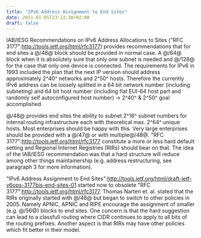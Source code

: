 ```yaml
---
title: "IPv6 Address Assignment to End Sites"
date: 2011-01-05T23:13:38+02:00
draft: false
---
```


IAB/IESG Recommendations on IPv6 Address Allocations to Sites ("RFC 3177":<http://tools.ietf.org/html/rfc3177>)
provides recommendations that for end sites a @/48@ block should be provided in normal case. A @/64@ block when it is
absolutely sure that only one subnet is needed and @/128@ for the case that
only one device is connected. The requirements for IPv6 in 1993 included
the plan that the next IP version should address approximately 2^40^
networks and 2^50^ hosts. Therefore the currently IPv6 address can be
loosely splitted in a 64 bit network number (including subneting) and
64 bit host number (including flat EUI-64 host part and randomly self
autoconfigured host number) -> 2^40^ & 2^50^ goal accomplished.


@/48@ provides end sites the ability to subnet 2^16^ subnet numbers for
internal routing infrastructure each with theoretical max. 2^64^ unique
hosts. Most enterprises should be happy with this. Very large enterprises
should be provided with a @/47@ or with multiple@/48@. "RFC 3177":<http://tools.ietf.org/html/rfc3177> constitute a more or less hard
default setting and Regional Internet Registries (RIRs) should bear on
that. The idea of the IAB/IESG recommendation was that a hard structure
will reduce among other things maintainership (e.g. address restructuring, see paragraph
3 for more information).


"IPv6 Address Assignment to End Sites":<http://tools.ietf.org/html/draft-ietf-v6ops-3177bis-end-sites-01>
started now to obsolete "RFC 3177":<http://tools.ietf.org/html/rfc3177>.
Thomas Narten et. al. stated that the RIRs originally started with @/48@
but began to switch to other policies in 2005. Namely APNIC, APNIC and
RIPE encourage the assignment of smaller (e.g. @/56@) blocks to end sites.
One concern is that the hard suggestion can lead to a classfull routing
where CIDR continues to apply to all bits of the routing prefixes. Another
aspect is that RIRs may have other policies which fit better in their model.


